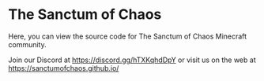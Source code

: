 # The Sanctum of Chaos

Here, you can view the source code for The Sanctum of Chaos Minecraft community.

Join our Discord at https://discord.gg/hTXKqhdDpY or visit us on the web at https://sanctumofchaos.github.io/

